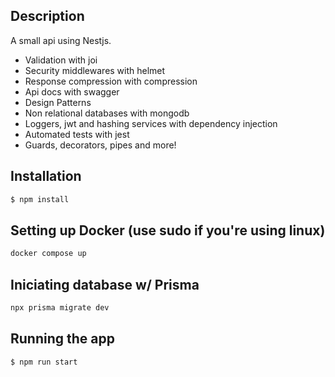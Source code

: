 ## Description

A small api using Nestjs.

- Validation with joi
- Security middlewares with helmet
- Response compression with compression
- Api docs with swagger
- Design Patterns
- Non relational databases with mongodb
- Loggers, jwt and hashing services with dependency injection
- Automated tests with jest
- Guards, decorators, pipes and more!

## Installation

```bash
$ npm install
```

## Setting up Docker (use sudo if you're using linux)

```bash
docker compose up
```

## Iniciating database w/ Prisma

```bash
npx prisma migrate dev
```

## Running the app

```bash
$ npm run start
```
